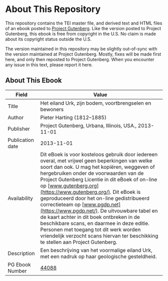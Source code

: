 # About This Repository

This repository contains the TEI master file, and derived text and HTML files of an ebook posted to [Project Gutenberg](https://www.gutenberg.org/). Like the version posted to Project Gutenberg, this ebook is free from copyright in the U.S. No claim is made about its copyright status outside the U.S.

The version maintained in this repository may be slightly out-of-sync with the version maintained at Project Gutenberg. Mostly, fixes will be made first here, and only then reposted to Project Gutenberg. When you encounter any issue in this text, please report it here.

## About This Ebook

| Field | Value |
| ----- | ----- |
| Title | Het eiland Urk, zijn bodem, voortbrengselen en bewoners |
| Author | Pieter Harting (1812–1885) |
| Publisher | Project Gutenberg, Urbana, Illinois, USA., 2013-11-01 |
| Publication date | 2013-11-01 |
| Availability | Dit eBoek is voor kosteloos gebruik door iedereen overal, met vrijwel geen beperkingen van welke soort dan ook. U mag het kopiëren, weggeven of hergebruiken onder de voorwaarden van de Project Gutenberg Licentie in dit eBoek of on-line op [www.gutenberg.org](https://www.gutenberg.org/). Dit eBoek is geproduceerd door het on-line gedistribueerd correctieteam op [www.pgdp.net](https://www.pgdp.net/). De uitvouwbare tabel en de kaart achter in dit boek ontbreken in de beschikbare scans, en daarmee in deze editie. Personen met toegang tot dit werk worden vriendelijk verzocht scans hiervan ter beschikking te stellen aan Project Gutenberg. |
| Description | Een beschrijving van het voormalige eiland Urk, met een nadruk op haar geologische gesteldheid. |
| PG Ebook Number | [44088](https://www.gutenberg.org/ebooks/44088) |
